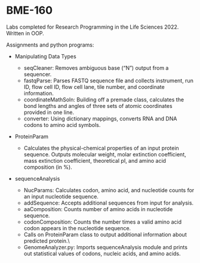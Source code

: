 # BME-160
Labs completed for Research Programming in the Life Sciences 2022. Written in OOP.

Assignments and python programs:
- Manipulating Data Types
    - seqCleaner: Removes ambiguous base (“N”) output from a sequencer.
    - fastqParse: Parses FASTQ sequence file and collects instrument, run ID, flow cell ID, flow cell lane, tile number, and coordinate information.
    - coordinateMathSoln: Building off a premade class, calculates the bond lengths and angles of three sets of atomic coordinates provided in one line.
    - converter: Using dictionary mappings, converts RNA and DNA codons to amino acid symbols.

- ProteinParam
    - Calculates the physical-chemical properties of an input protein sequence. Outputs molecular weight, molar extinction coefficient, mass extinction coefficient, theoretical pI, and amino acid composition (in %).
 
- sequenceAnalysis
    - NucParams: Calculates codon, amino acid, and nucleotide counts for an input nucleotide sequence.
    - addSequence: Accepts additional sequences from input for analysis.
    - aaComposition: Counts number of amino acids in nucleotide sequence.
    - codonComposition: Counts the number times a valid amino acid codon appears in the nucleotide sequence.
    - Calls on ProteinParam class to output additional information about predicted protein.\
    - GenomeAnalyzer.py: Imports sequenceAnalysis module and prints out statistical values of codons, nucleic acids, and amino acids.
